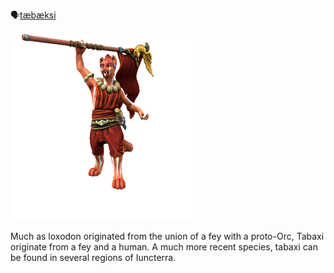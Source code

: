 🗣[tæbæksi]()

![](tabaxi.png)

Much as loxodon originated from the union of a fey with a proto-Orc, Tabaxi originate from a fey and a human. A much more recent species, tabaxi can be found in several regions of Iuncterra.